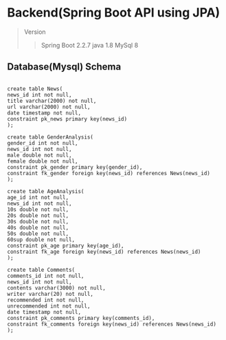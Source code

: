# Backend(Spring Boot API using JPA)
>Version
>> Spring Boot 2.2.7
>> java 1.8
>> MySql 8
## Database(Mysql) Schema
<pre>
<code>
create table News(
news_id int not null,
title varchar(2000) not null,
url varchar(2000) not null,
date timestamp not null,
constraint pk_news primary key(news_id)
);

create table GenderAnalysis(
gender_id int not null,
news_id int not null,
male double not null,
female double not null,
constraint pk_gender primary key(gender_id),
constraint fk_gender foreign key(news_id) references News(news_id)
);

create table AgeAnalysis(
age_id int not null,
news_id int not null,
10s double not null,
20s double not null,
30s double not null,
40s double not null,
50s double not null,
60sup double not null,
constraint pk_age primary key(age_id),
constraint fk_age foreign key(news_id) references News(news_id)
);

create table Comments(
comments_id int not null,
news_id int not null,
contents varchar(3000) not null,
writer varchar(20) not null,
recommended int not null,
unrecommended int not null,
date timestamp not null,
constraint pk_comments primary key(comments_id),
constraint fk_comments foreign key(news_id) references News(news_id)
);
</code>
</pre>


